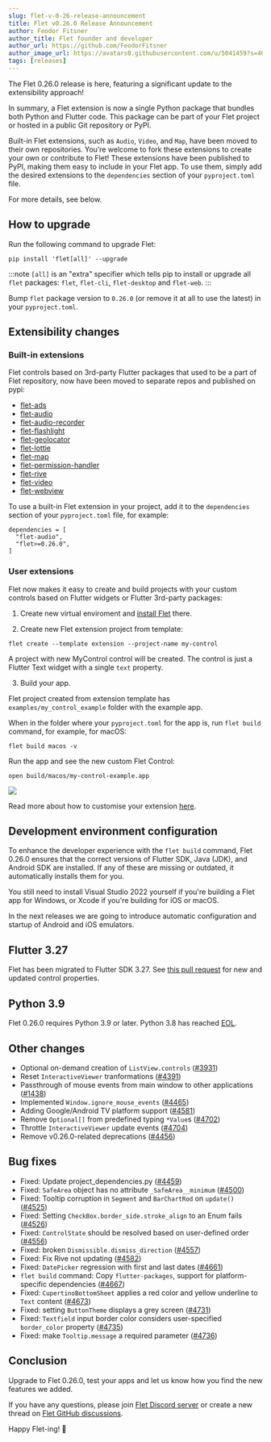 ```yaml
---
slug: flet-v-0-26-release-announcement
title: Flet v0.26.0 Release Announcement
author: Feodor Fitsner
author_title: Flet founder and developer
author_url: https://github.com/FeodorFitsner
author_image_url: https://avatars0.githubusercontent.com/u/5041459?s=400&v=4
tags: [releases]
---
```


The Flet 0.26.0 release is here, featuring a significant update to the extensibility approach!

In summary, a Flet extension is now a single Python package that bundles both Python and Flutter code. This package can be part of your Flet project or hosted in a public Git repository or PyPI.

Built-in Flet extensions, such as `Audio`, `Video`, and `Map`, have been moved to their own repositories. You’re welcome to fork these extensions to create your own or contribute to Flet! These extensions have been published to PyPI, making them easy to include in your Flet app. To use them, simply add the desired extensions to the `dependencies` section of your `pyproject.toml` file.

For more details, see below.

## How to upgrade

Run the following command to upgrade Flet:

```
pip install 'flet[all]' --upgrade
```

:::note
`[all]` is an "extra" specifier which tells pip to install or upgrade all `flet` packages: `flet`, `flet-cli`, `flet-desktop` and `flet-web`.
:::

Bump `flet` package version to `0.26.0` (or remove it at all to use the latest) in your `pyproject.toml`.

## Extensibility changes

### Built-in extensions

Flet controls based on 3rd-party Flutter packages that used to be a part of Flet repository, now have been moved to separate repos and published on pypi:

* [flet-ads](https://pypi.org/project/flet-ads/)
* [flet-audio](https://pypi.org/project/flet-audio/)
* [flet-audio-recorder](https://pypi.org/project/flet-audio-recorder/)
* [flet-flashlight](https://pypi.org/project/flet-flashlight/)
* [flet-geolocator](https://pypi.org/project/flet-geolocator/)
* [flet-lottie](https://pypi.org/project/flet-lottie/)
* [flet-map](https://pypi.org/project/flet-map/)
* [flet-permission-handler](https://pypi.org/project/flet-permission-handler/)
* [flet-rive](https://pypi.org/project/flet-rive/)
* [flet-video](https://pypi.org/project/flet-video/)
* [flet-webview](https://pypi.org/project/flet-webview/)

To use a built-in Flet extension in your project, add it to the `dependencies` section of your `pyproject.toml` file, for example:

```
dependencies = [
  "flet-audio",
  "flet>=0.26.0",
]
```

### User extensions

Flet now makes it easy to create and build projects with your custom controls based on Flutter widgets or Flutter 3rd-party packages:

1. Create new virtual enviroment and [install Flet](/docs/getting-started/#virtual-environment) there.

2. Create new Flet extension project from template:

```
flet create --template extension --project-name my-control
```

A project with new MyControl control will be created. The control is just a Flutter Text widget with a single `text` property.

3. Build your app.

Flet project created from extension template has `examples/my_control_example` folder with the example app.

When in the folder where your `pyproject.toml` for the app is, run `flet build` command, for example, for macOS:

```
flet build macos -v
```

Run the app and see the new custom Flet Control:

```
open build/macos/my-control-example.app
```

<img src="/img/blog/extensions/example.png" className="screenshot-30" />

Read more about how to customise your extension [here](/docs/extend/user-extensions).

## Development environment configuration

To enhance the developer experience with the `flet build` command, Flet 0.26.0 ensures that the correct versions of Flutter SDK, Java (JDK), and Android SDK are installed. If any of these are missing or outdated, it automatically installs them for you.

You still need to install Visual Studio 2022 yourself if you're building a Flet app for Windows, or Xcode if you're building for iOS or macOS.

In the next releases we are going to introduce automatic configuration and startup of Android and iOS emulators.

## Flutter 3.27

Flet has been migrated to Flutter SDK 3.27. See [this pull request](https://github.com/flet-dev/flet/pull/4703) for new and updated control properties.

## Python 3.9

Flet 0.26.0 requires Python 3.9 or later. Python 3.8 has reached [EOL](https://devguide.python.org/versions/).

## Other changes

* Optional on-demand creation of `ListView.controls` ([#3931](https://github.com/flet-dev/flet/issues/3931))
* Reset `InteractiveViewer` tranformations ([#4391](https://github.com/flet-dev/flet/issues/4391))
* Passthrough of mouse events from main window to other applications ([#1438](https://github.com/flet-dev/flet/issues/1438))
* Implemented `Window.ignore_mouse_events` ([#4465](https://github.com/flet-dev/flet/pull/4465))
* Adding Google/Android TV platform support ([#4581](https://github.com/flet-dev/flet/pull/4581))
* Remove `Optional[]` from predefined typing `*Value`s ([#4702](https://github.com/flet-dev/flet/pull/4702))
* Throttle `InteractiveViewer` update events ([#4704](https://github.com/flet-dev/flet/pull/4704))
* Remove v0.26.0-related deprecations ([#4456](https://github.com/flet-dev/flet/issues/4456))

## Bug fixes

* Fixed: Update project_dependencies.py ([#4459](https://github.com/flet-dev/flet/pull/4459))
* Fixed: `SafeArea` object has no attribute `_SafeArea__minimum` ([#4500](https://github.com/flet-dev/flet/pull/4500))
* Fixed: Tooltip corruption in `Segment` and `BarChartRod` on `update()` ([#4525](https://github.com/flet-dev/flet/pull/4525))
* Fixed: Setting `CheckBox.border_side.stroke_align` to an Enum fails ([#4526](https://github.com/flet-dev/flet/pull/4526))
* Fixed: `ControlState` should be resolved based on user-defined order ([#4556](https://github.com/flet-dev/flet/pull/4556))
* Fixed: broken `Dismissible.dismiss_direction` ([#4557](https://github.com/flet-dev/flet/pull/4557))
* Fixed: Fix Rive not updating ([#4582](https://github.com/flet-dev/flet/pull/4582))
* Fixed: `DatePicker` regression with first and last dates ([#4661](https://github.com/flet-dev/flet/pull/4661))
* `flet build` command: Copy `flutter-packages`, support for platform-specific dependencies ([#4667](https://github.com/flet-dev/flet/pull/4667))
* Fixed: `CupertinoBottomSheet` applies a red color and yellow underline to `Text`  content ([#4673](https://github.com/flet-dev/flet/pull/4673))
* Fixed: setting `ButtonTheme` displays a grey screen ([#4731](https://github.com/flet-dev/flet/pull/4731))
* Fixed: `Textfield` input border color considers user-specified `border_color` property ([#4735](https://github.com/flet-dev/flet/pull/4735))
* Fixed: make `Tooltip.message` a required parameter ([#4736](https://github.com/flet-dev/flet/pull/4736))

## Conclusion

Upgrade to Flet 0.26.0, test your apps and let us know how you find the new features we added.

If you have any questions, please join [Flet Discord server](https://discord.gg/dzWXP8SHG8) or create a new thread
on [Flet GitHub discussions](https://github.com/flet-dev/flet/discussions).

Happy Flet-ing! 👾
